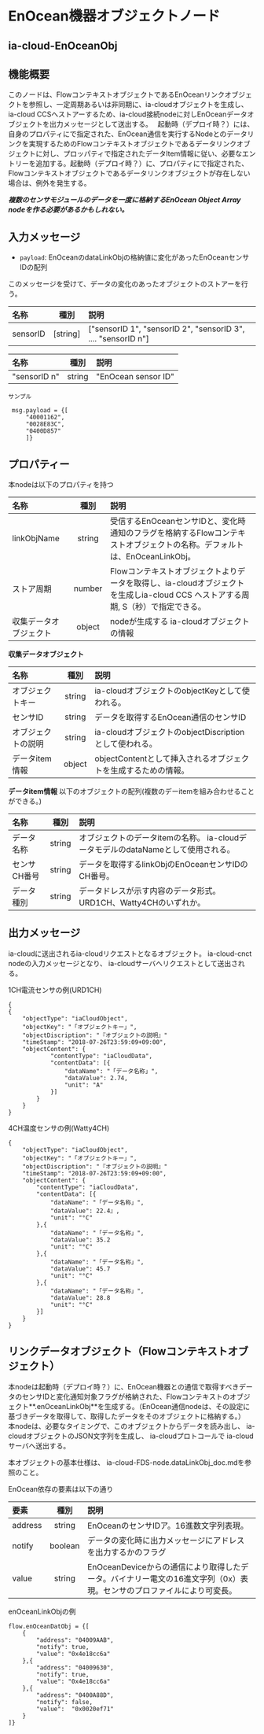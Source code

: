 # EnOcean機器オブジェクトノード

## ia-cloud-EnOceanObj

## 機能概要

このノードは、FlowコンテキストオブジェクトであるEnOceanリンクオブジェクトを参照し、一定周期あるいは非同期に、ia-cloudオブジェクトを生成し、ia-cloud CCSへストアーするため、ia-cloud接続nodeに対しEnOceanデータオブジェクトを出力メッセージとして送出する。　
起動時（デプロイ時？）には、自身のプロパティにで指定された、EnOcean通信を実行するNodeとのデータリンクを実現するためのFlowコンテキストオブジェクトであるデータリンクオブジェクトに対し、プロッパティで指定されたデータItem情報に従い、必要なエントリーを追加する。起動時（デプロイ時？）に、プロパティにで指定された、Flowコンテキストオブジェクトであるデータリンクオブジェクトが存在しない場合は、例外を発生する。

***複数のセンサモジュールのデータを一度に格納するEnOcean Object Array nodeを作る必要があるかもしれない。***

## 入力メッセージ

* ``payload``: EnOceanのdataLinkObjの格納値に変化があったEnOceanセンサIDの配列  

このメッセージを受けて、データの変化のあったオブジェクトのストアーを行う。

| 名称 | 種別 | 説明 |
|:----------|:-----:|:--------------------|
|sensorID|[string]|["sensorID 1", "sensorID 2", "sensorID 3", .... "sensorID n"]  

| 名称 | 種別 | 説明 |
|:----------|:-----:|:--------------------|
|"sensorID n"|string|"EnOcean sensor ID"|

	サンプル
```
 msg.payload = {[
	 "40001162",
	 "0028E83C",
	 "0400D857"
	 ]}
```

## プロパティー

本nodeは以下のプロパティを持つ

| 名称 | 種別 | 説明 |
|:----------|:-----:|:--------------------|
| linkObjName|string|受信するEnOceanセンサIDと、変化時通知のフラグを格納するFlowコンテキストオブジェクトの名称。デフォルトは、EnOceanLinkObj。|
|ストア周期|number|Flowコンテキストオブジェクトよりデータを取得し、ia-cloudオブジェクトを生成しia-cloud CCS ヘストアする周期, S（秒）で指定できる。|
|収集データオブジェクト|object| nodeが生成する ia-cloudオブジェクトの情報|

**収集データオブジェクト**

| 名称 | 種別 | 説明 |
|:----------|:-----:|:--------------------|
|オブジェクトキー|string| ia-cloudオブジェクトのobjectKeyとして使われる。|
| センサID | string | データを取得するEnOcean通信のセンサID |
|オブジェクトの説明|string| ia-cloudオブジェクトのobjectDiscriptionとして使われる。|
|データitem情報| object| objectContentとして挿入されるオブジェクトを生成するための情報。|

**データitem情報**
以下のオブジェクトの配列(複数のデーitemを組み合わせることができる。)

| 名称 | 種別 | 説明 |
|:----------|:-----:|:--------------------|
|データ名称|string|オブジェクトのデータitemの名称。 ia-cloudデータモデルのdataNameとして使用される。|
|センサCH番号| string |データを取得するlinkObjのEnOceanセンサIDのCH番号。|
|データ種別| string |データドレスが示す内容のデータ形式。URD1CH、Watty4CHのいずれか。|


## 出力メッセージ

ia-cloudに送出されるia-cloudリクエストとなるオブジェクト。
ia-cloud-cnct nodeの入力メッセージとなり、 ia-cloudサーバへリクエストとして送出される。

1CH電流センサの例(URD1CH)
```
{
{
	"objectType": "iaCloudObject",
	"objectKey": "「オブジェクトキー」",
	"objectDiscription": "『オブジェクトの説明』"
	"timeStamp": "2018-07-26T23:59:09+09:00",
	"objectContent": {
			"contentType": "iaCloudData",
			"contentData": [{
				"dataName": "「データ名称」",
				"dataValue": 2.74,
				"unit": "A"
			}]
		}
	}
}
```
4CH温度センサの例(Watty4CH)
```
{
	"objectType": "iaCloudObject",
	"objectKey": "「オブジェクトキー」",
	"objectDiscription": "『オブジェクトの説明』"
	"timeStamp": "2018-07-26T23:59:09+09:00",
	"objectContent": {
		"contentType": "iaCloudData",
		"contentData": [{
			"dataName": "「データ名称」",
			"dataValue": 22.4』,
			"unit": "°C"
		},{
			"dataName": "「データ名称」",
			"dataValue": 35.2
			"unit": "°C"
		},{
			"dataName": "「データ名称」",
			"dataValue": 45.7
			"unit": "°C"
		},{
			"dataName": "「データ名称」",
			"dataValue": 28.8
			"unit": "°C"
		}]
	}
}

```

## リンクデータオブジェクト（Flowコンテキストオブジェクト）　　
本nodeは起動時（デプロイ時？）に、EnOcean機器との通信で取得すべきデータのセンサIDと変化通知対象フラグが格納された、Flowコンテキストのオブジェクト**.enOceanLinkObj**を生成する。（EnOcean通信nodeは、その設定に基づきデータを取得して、取得したデータをそのオブジェクトに格納する。）  
本nodeは、必要なタイミングで、このオブジェクトからデータを読み出し、 ia-cloudオブジェクトのJSON文字列を生成し、 ia-cloudプロトコールで ia-cloudサーバへ送出する。

本オブジェクトの基本仕様は、 ia-cloud-FDS-node.dataLinkObj_doc.mdを参照のこと。

EnOcean依存の要素は以下の通り  

| 要素 | 種別 | 説明 |
|:----------|:-----:|:--------------------|
| address | string | EnOceanのセンサIDア。16進数文字列表現。|
|notify| boolean |データの変化時に出力メッセージにアドレスを出力するかのフラグ|
|value| string |EnOceanDeviceからの通信により取得したデータ。バイナリー電文の16進文字列（0x）表現。センサのプロファイルにより可変長。|

enOceanLinkObjの例
```
flow.enOceanDatObj = {[
	{
		"address": "04009AAB",
		"notify": true,
		"value": "0x4e18cc6a"
	},{
		"address": "04009630",
		"notify": true,
		"value": "0x4e18cc6a"
	},{
		"address": "0400A88D",
		"notify": false,
		"value":  "0x0020ef71"
	}
]}
```
